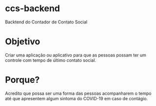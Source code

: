 # ccs-backend
Backtend do Contador de Contato Social

# Objetivo
Criar uma aplicação ou aplicativo para que as pessoas possam ter um controle com tempo de último contato social.

# Porque?
Acredito que possa ser uma forma das pessoas acompanharem o tempo até que apresentem algum sintoma do COVID-19 em caso de contágio.
